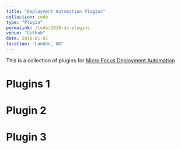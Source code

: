 ```yaml
---
title: "Deployment Automation Plugins"
collection: code
type: "Plugin"
permalink: /code/2018-da-plugins
venue: "Github"
date: 2018-01-01
location: "London, UK"
---
```


This is a collection of plugins for [Micro Focus Deployment Automation]()

Plugins 1
======

Plugin 2
======

Plugin 3
======
